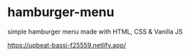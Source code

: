 # hamburger-menu
simple hamburger menu made with HTML, CSS &amp; Vanilla JS 

https://upbeat-bassi-f25559.netlify.app/
